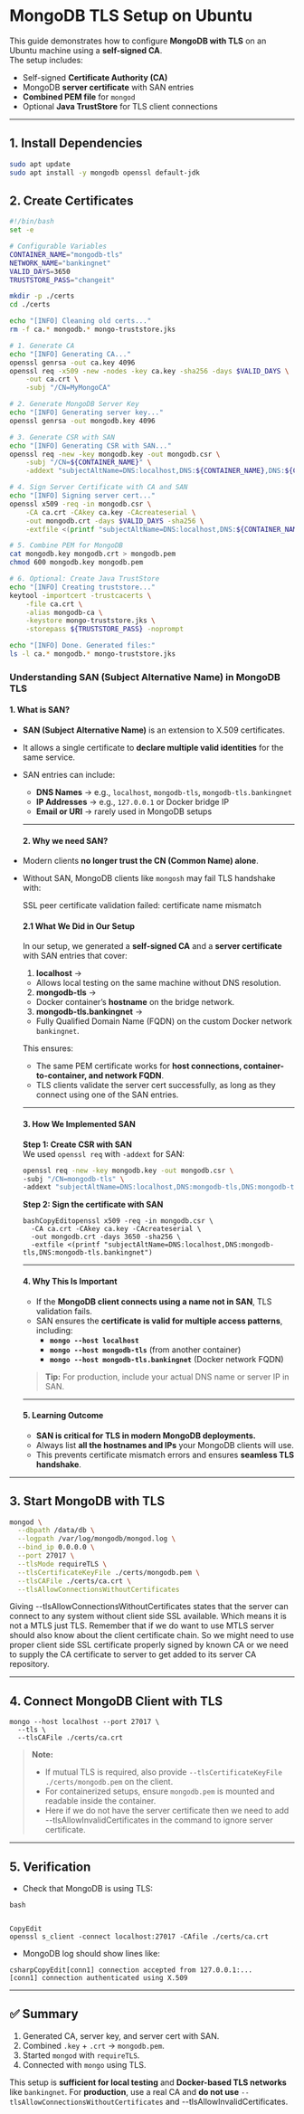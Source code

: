 

# MongoDB TLS Setup on Ubuntu

This guide demonstrates how to configure **MongoDB with TLS** on an Ubuntu machine using a **self-signed CA**.  
The setup includes:

- Self-signed **Certificate Authority (CA)**
- MongoDB **server certificate** with SAN entries
- **Combined PEM file** for `mongod`
- Optional **Java TrustStore** for TLS client connections

---

## 1. Install Dependencies

```bash
sudo apt update
sudo apt install -y mongodb openssl default-jdk


```

## 2. Create Certificates

```bash
#!/bin/bash
set -e

# Configurable Variables
CONTAINER_NAME="mongodb-tls"
NETWORK_NAME="bankingnet"
VALID_DAYS=3650
TRUSTSTORE_PASS="changeit"

mkdir -p ./certs
cd ./certs

echo "[INFO] Cleaning old certs..."
rm -f ca.* mongodb.* mongo-truststore.jks

# 1. Generate CA
echo "[INFO] Generating CA..."
openssl genrsa -out ca.key 4096
openssl req -x509 -new -nodes -key ca.key -sha256 -days $VALID_DAYS \
    -out ca.crt \
    -subj "/CN=MyMongoCA"

# 2. Generate MongoDB Server Key
echo "[INFO] Generating server key..."
openssl genrsa -out mongodb.key 4096

# 3. Generate CSR with SAN
echo "[INFO] Generating CSR with SAN..."
openssl req -new -key mongodb.key -out mongodb.csr \
    -subj "/CN=${CONTAINER_NAME}" \
    -addext "subjectAltName=DNS:localhost,DNS:${CONTAINER_NAME},DNS:${CONTAINER_NAME}.${NETWORK_NAME}"

# 4. Sign Server Certificate with CA and SAN
echo "[INFO] Signing server cert..."
openssl x509 -req -in mongodb.csr \
    -CA ca.crt -CAkey ca.key -CAcreateserial \
    -out mongodb.crt -days $VALID_DAYS -sha256 \
    -extfile <(printf "subjectAltName=DNS:localhost,DNS:${CONTAINER_NAME},DNS:${CONTAINER_NAME}.${NETWORK_NAME}")

# 5. Combine PEM for MongoDB
cat mongodb.key mongodb.crt > mongodb.pem
chmod 600 mongodb.key mongodb.pem

# 6. Optional: Create Java TrustStore
echo "[INFO] Creating truststore..."
keytool -importcert -trustcacerts \
    -file ca.crt \
    -alias mongodb-ca \
    -keystore mongo-truststore.jks \
    -storepass ${TRUSTSTORE_PASS} -noprompt

echo "[INFO] Done. Generated files:"
ls -l ca.* mongodb.* mongo-truststore.jks
```
### Understanding SAN (Subject Alternative Name) in MongoDB TLS

  #### 1. What is SAN?

- **SAN (Subject Alternative Name)** is an extension to X.509 certificates.
- It allows a single certificate to **declare multiple valid identities** for the same service.
- SAN entries can include:
  - **DNS Names** → e.g., `localhost`, `mongodb-tls`, `mongodb-tls.bankingnet`
  - **IP Addresses** → e.g., `127.0.0.1` or Docker bridge IP
  - **Email or URI** → rarely used in MongoDB setups
  ------
  #### 2. Why we need SAN?
- Modern clients **no longer trust the CN (Common Name) alone**.

- Without SAN, MongoDB clients like `mongosh` may fail TLS handshake with:

  SSL peer certificate validation failed: certificate name mismatch

  #### 2.1 What We Did in Our Setup
  
  In our setup, we generated a **self-signed CA** and a **server certificate** with SAN entries that cover:
  
  1. **localhost** →  
   - Allows local testing on the same machine without DNS resolution.
  
  2. **mongodb-tls** →  
   - Docker container’s **hostname** on the bridge network.
  
  3. **mongodb-tls.bankingnet** →  
   - Fully Qualified Domain Name (FQDN) on the custom Docker network `bankingnet`.
  
  This ensures:
  - The same PEM certificate works for **host connections, container-to-container, and network FQDN**.
  - TLS clients validate the server cert successfully, as long as they connect using one of the SAN entries.
  
  ------
  
  #### 3. How We Implemented SAN
  
  **Step 1: Create CSR with SAN**  
  We used `openssl req` with `-addext` for SAN:
  
  ```bash
  openssl req -new -key mongodb.key -out mongodb.csr \
  -subj "/CN=mongodb-tls" \
  -addext "subjectAltName=DNS:localhost,DNS:mongodb-tls,DNS:mongodb-tls.bankingnet"
  ```

  **Step 2: Sign the certificate with SAN**

  ```
  bashCopyEditopenssl x509 -req -in mongodb.csr \
    -CA ca.crt -CAkey ca.key -CAcreateserial \
    -out mongodb.crt -days 3650 -sha256 \
    -extfile <(printf "subjectAltName=DNS:localhost,DNS:mongodb-tls,DNS:mongodb-tls.bankingnet")
  ```

  ------

  #### 4. Why This Is Important

  - If the **MongoDB client connects using a name not in SAN**, TLS validation fails.
  - SAN ensures the **certificate is valid for multiple access patterns**, including:
    - **`mongo --host localhost`**
    - **`mongo --host mongodb-tls`** (from another container)
    - **`mongo --host mongodb-tls.bankingnet`** (Docker network FQDN)

  > **Tip:** For production, include your actual DNS name or server IP in SAN.

  ------

  #### 5. Learning Outcome

  - **SAN is critical for TLS in modern MongoDB deployments.**
  - Always list **all the hostnames and IPs** your MongoDB clients will use.
  - This prevents certificate mismatch errors and ensures **seamless TLS handshake**.

------
## 3. Start MongoDB with TLS

```bash
mongod \
  --dbpath /data/db \
  --logpath /var/log/mongodb/mongod.log \
  --bind_ip 0.0.0.0 \
  --port 27017 \
  --tlsMode requireTLS \
  --tlsCertificateKeyFile ./certs/mongodb.pem \
  --tlsCAFile ./certs/ca.crt \
  --tlsAllowConnectionsWithoutCertificates
```

Giving --tlsAllowConnectionsWithoutCertificates states that the server can connect to any system without client side SSL available. Which means it is not a MTLS just TLS. Remember that if we do want to use MTLS server should also know about the client certificate chain. So we might need to use proper client side SSL certificate properly signed by known CA or we need to supply the CA certificate to server to get added to its server CA repository.

------

## 4. Connect MongoDB Client with TLS

```
mongo --host localhost --port 27017 \
  --tls \
  --tlsCAFile ./certs/ca.crt
```

> **Note:**
>
> - If mutual TLS is required, also provide `--tlsCertificateKeyFile ./certs/mongodb.pem` on the client.
> - For containerized setups, ensure `mongodb.pem` is mounted and readable inside the container.
> - Here if we do not have the server certificate then we need to add --tlsAllowInvalidCertificates in the command to ignore server certificate.

------

## 5. Verification

- Check that MongoDB is using TLS:

```
bash


CopyEdit
openssl s_client -connect localhost:27017 -CAfile ./certs/ca.crt
```

- MongoDB log should show lines like:

```
csharpCopyEdit[conn1] connection accepted from 127.0.0.1:...
[conn1] connection authenticated using X.509
```

------

## ✅ Summary

1. Generated CA, server key, and server cert with SAN.
2. Combined `.key` + `.crt` → `mongodb.pem`.
3. Started `mongod` with `requireTLS`.
4. Connected with `mongo` using TLS.

This setup is **sufficient for local testing** and **Docker-based TLS networks** like `bankingnet`.
 For **production**, use a real CA and **do not use** `--tlsAllowConnectionsWithoutCertificates` and --tlsAllowInvalidCertificates.
